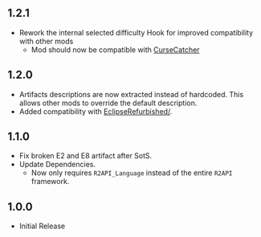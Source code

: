 ## 1.2.1
- Rework the internal selected difficulty Hook for improved compatibility with other mods
    - Mod should now be compatible with [CurseCatcher](https://thunderstore.io/package/6thmoon/CurseCatcher/)

## 1.2.0
- Artifacts descriptions are now extracted instead of hardcoded. This allows other mods to override the default description.
- Added compatibility with [EclipseRefurbished/](https://thunderstore.io/package/Puporongod/EclipseRefurbished/).

## 1.1.0
- Fix broken E2 and E8 artifact after SotS.
- Update Dependencies.
    - Now only requires `R2API_Language` instead of the entire `R2API` framework.

## 1.0.0
- Initial Release
